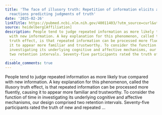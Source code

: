 ```yaml
---
title: 'The face of illusory truth: Repetition of information elicits affective facial
  reactions predicting judgments of truth'
date: '2025-02-26'
linkTitle: https://pubmed.ncbi.nlm.nih.gov/40011403/?utm_source=curl&utm_medium=rss&utm_campaign=pubmed-2&utm_content=1FakS-2QOkCT8HsMOQP1bCRQ4YzyumYOmxmF0moLsQ3dFB1E9V&fc=20220326224207&ff=20250227170943&v=2.18.0.post9+e462414
source: heidelberg[Affiliation]
description: People tend to judge repeated information as more likely true compared
  with new information. A key explanation for this phenomenon, called the illusory
  truth effect, is that repeated information can be processed more fluently, causing
  it to appear more familiar and trustworthy. To consider the function of time in
  investigating its underlying cognitive and affective mechanisms, our design comprised
  two retention intervals. Seventy-five participants rated the truth of new and repeated
  ...
disable_comments: true
---
```

People tend to judge repeated information as more likely true compared with new information. A key explanation for this phenomenon, called the illusory truth effect, is that repeated information can be processed more fluently, causing it to appear more familiar and trustworthy. To consider the function of time in investigating its underlying cognitive and affective mechanisms, our design comprised two retention intervals. Seventy-five participants rated the truth of new and repeated ...